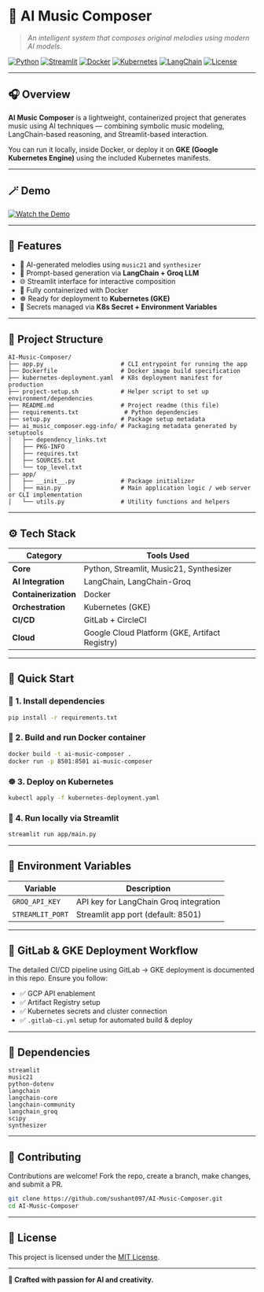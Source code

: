 
# 🎵 AI Music Composer

> *An intelligent system that composes original melodies using modern AI models.*

[![Python](https://img.shields.io/badge/Python-3.10%2B-blue.svg)](https://www.python.org/)
[![Streamlit](https://img.shields.io/badge/Streamlit-App-red.svg)](https://streamlit.io/)
[![Docker](https://img.shields.io/badge/Docker-Ready-2496ED.svg)](https://www.docker.com/)
[![Kubernetes](https://img.shields.io/badge/Kubernetes-Deployment-326ce5.svg)](https://kubernetes.io/)
[![LangChain](https://img.shields.io/badge/LangChain-Integrated-green.svg)](https://python.langchain.com/)
[![License](https://img.shields.io/badge/License-MIT-yellow.svg)](LICENSE)

---

## 🎧 Overview

**AI Music Composer** is a lightweight, containerized project that generates music using AI techniques — combining symbolic music modeling, LangChain-based reasoning, and Streamlit-based interaction.

You can run it locally, inside Docker, or deploy it on **GKE (Google Kubernetes Engine)** using the included Kubernetes manifests.

---

## 🪄 Demo

[![Watch the Demo](https://img.youtube.com/vi/7dm5tY_BaVU/hqdefault.jpg)](https://youtube.com/shorts/7dm5tY_BaVU)


---

## 🧠 Features

* 🎼 AI-generated melodies using `music21` and `synthesizer`
* 💬 Prompt-based generation via **LangChain + Groq LLM**
* 🌐 Streamlit interface for interactive composition
* 🐳 Fully containerized with Docker
* ☸️ Ready for deployment to **Kubernetes (GKE)**
* 🔐 Secrets managed via **K8s Secret + Environment Variables**

---

## 📂 Project Structure

```
AI-Music-Composer/
├── app.py                      # CLI entrypoint for running the app
├── Dockerfile                  # Docker image build specification
├── kubernetes-deployment.yaml  # K8s deployment manifest for production
├── project-setup.sh            # Helper script to set up environment/dependencies
├── README.md                   # Project readme (this file)
├── requirements.txt             # Python dependencies
├── setup.py                    # Package setup metadata
├── ai_music_composer.egg-info/ # Packaging metadata generated by setuptools
│   ├── dependency_links.txt
│   ├── PKG-INFO
│   ├── requires.txt
│   ├── SOURCES.txt
│   └── top_level.txt
├── app/
│   ├── __init__.py             # Package initializer
│   ├── main.py                 # Main application logic / web server or CLI implementation
│   └── utils.py                # Utility functions and helpers
```

---

## ⚙️ Tech Stack

| Category             | Tools Used                                     |
| -------------------- | ---------------------------------------------- |
| **Core**             | Python, Streamlit, Music21, Synthesizer        |
| **AI Integration**   | LangChain, LangChain-Groq                      |
| **Containerization** | Docker                                         |
| **Orchestration**    | Kubernetes (GKE)                               |
| **CI/CD**            | GitLab + CircleCI                              |
| **Cloud**            | Google Cloud Platform (GKE, Artifact Registry) |

---

## 🚀 Quick Start

### 🧩 1. Install dependencies

```bash
pip install -r requirements.txt
```

### 🐳 2. Build and run Docker container

```bash
docker build -t ai-music-composer .
docker run -p 8501:8501 ai-music-composer
```

### ☸️ 3. Deploy on Kubernetes

```bash
kubectl apply -f kubernetes-deployment.yaml
```

### 🧪 4. Run locally via Streamlit

```bash
streamlit run app/main.py
```

---

## 🔐 Environment Variables

| Variable         | Description                            |
| ---------------- | -------------------------------------- |
| `GROQ_API_KEY`   | API key for LangChain Groq integration |
| `STREAMLIT_PORT` | Streamlit app port (default: 8501)     |

---

## 🧭 GitLab & GKE Deployment Workflow

The detailed CI/CD pipeline using GitLab → GKE deployment is documented in this repo.
Ensure you follow:

* ✅ GCP API enablement
* ✅ Artifact Registry setup
* ✅ Kubernetes secrets and cluster connection
* ✅ `.gitlab-ci.yml` setup for automated build & deploy

---

## 🧰 Dependencies

```
streamlit
music21
python-dotenv
langchain
langchain-core
langchain-community
langchain_groq
scipy
synthesizer
```

---

## 🤝 Contributing

Contributions are welcome!
Fork the repo, create a branch, make changes, and submit a PR.

```bash
git clone https://github.com/sushant097/AI-Music-Composer.git
cd AI-Music-Composer
```

---

## 📜 License

This project is licensed under the [MIT License](LICENSE).

---

**🎵 Crafted with passion for AI and creativity.**